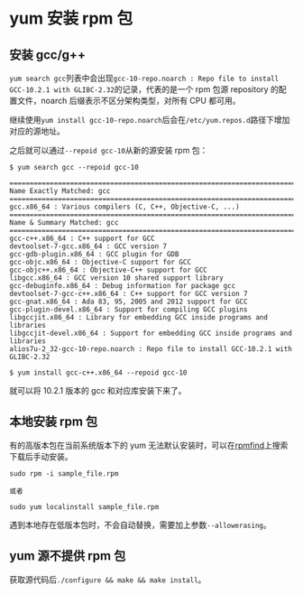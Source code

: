 # yum 安装 rpm 包

## 安装 gcc/g++
`yum search gcc`列表中会出现`gcc-10-repo.noarch : Repo file to install GCC-10.2.1 with GLIBC-2.32`的记录，代表的是一个 rpm 包源 repository 的配置文件，noarch 后缀表示不区分架构类型，对所有 CPU 都可用。

继续使用`yum install gcc-10-repo.noarch`后会在`/etc/yum.repos.d`路径下增加对应的源地址。

之后就可以通过`--repoid gcc-10`从新的源安装 rpm 包：
```
$ yum search gcc --repoid gcc-10

========================================================================================================= Name Exactly Matched: gcc ==========================================================================================================
gcc.x86_64 : Various compilers (C, C++, Objective-C, ...)
======================================================================================================== Name & Summary Matched: gcc =========================================================================================================
gcc-c++.x86_64 : C++ support for GCC
devtoolset-7-gcc.x86_64 : GCC version 7
gcc-gdb-plugin.x86_64 : GCC plugin for GDB
gcc-objc.x86_64 : Objective-C support for GCC
gcc-objc++.x86_64 : Objective-C++ support for GCC
libgcc.x86_64 : GCC version 10 shared support library
gcc-debuginfo.x86_64 : Debug information for package gcc
devtoolset-7-gcc-c++.x86_64 : C++ support for GCC version 7
gcc-gnat.x86_64 : Ada 83, 95, 2005 and 2012 support for GCC
gcc-plugin-devel.x86_64 : Support for compiling GCC plugins
libgccjit.x86_64 : Library for embedding GCC inside programs and libraries
libgccjit-devel.x86_64 : Support for embedding GCC inside programs and libraries
alios7u-2_32-gcc-10-repo.noarch : Repo file to install GCC-10.2.1 with GLIBC-2.32

$ yum install gcc-c++.x86_64 --repoid gcc-10
```

就可以将 10.2.1 版本的 gcc 和对应库安装下来了。

## 本地安装 rpm 包

有的高版本包在当前系统版本下的 yum 无法默认安装时，可以在[rpmfind](https://rpmfind.net/linux/rpm2html/search.php)上搜索下载后手动安装。

```
sudo rpm -i sample_file.rpm

或者

sudo yum localinstall sample_file.rpm
```

遇到本地存在低版本包时，不会自动替换，需要加上参数`--allowerasing`。

## yum 源不提供 rpm 包

获取源代码后`./configure && make && make install`。

